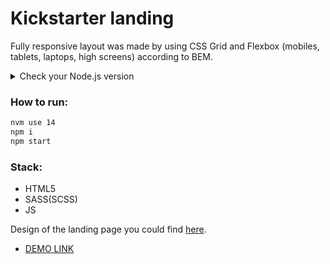 # Kickstarter landing
Fully responsive layout was made by using CSS Grid and Flexbox (mobiles, tablets, laptops, high screens) according to BEM.

<details><summary>Check your Node.js version</summary>
  <p>

  - run `node -v` in a terminal
  - it must be `14.xx.x`
  - if you have a wrong version install the `14.18.2` following this [videos](https://mate.academy/learn/css-basics/css-environment-setup#/video/1495)
  - (`MacOS` only) if you have several Node.js versions installed run `nvm alias default 14.18.2`
  - if you have Windows follow this steps:
    - Uninstall any previously install Node.js using the `Control panel`
    - Check if you have the lates `GIT` installed including `GitBash`
    - Install [NVM-windows](https://github.com/coreybutler/nvm-windows/releases) (download the latest `nvm-setup.zip`)
    - Open `GitBash` as administrator
      - right click on `GitBash` icon
      - Choose `More` -> `Run as administrator`
      - run `nvm install 14.18.2`
      - run `nvm use 14.18.2`
      - Reopen `GitBash` as a user
      - check `node -v` should be `14.18.2`
  - close the terminal
  - open the new one
  - run `node -v`
  - it should be `14.18.2`

  </p>
</details>

### How to run:
```bash
nvm use 14
npm i
npm start
```

### Stack:
 - HTML5
 - SASS(SCSS)
 - JS

Design of the landing page you could find [here](https://www.figma.com/file/Ujp7bCFuvuJlkn8TSbQPSZ/Kickstarter_FE-students?node-id=19655%3A32).
- [DEMO LINK](https://imaksweb.github.io/kickstarter-landing/)
